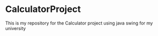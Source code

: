 # CalculatorProject
 This is my repository for the Calculator project using java swing for my university
